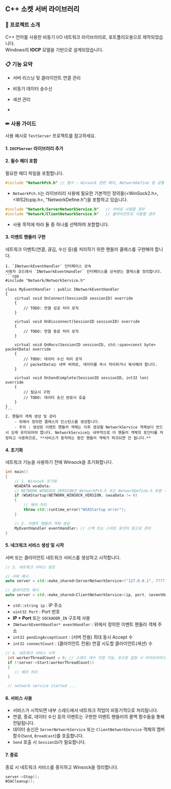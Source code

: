 ﻿
## C++ 소켓 서버 라이브러리


### 📌 프로젝트 소개

C++ 언어를 사용한 비동기 I/O 네트워크 라이브러리로, 포트폴리오용으로 제작되었습니다.   
Windows의 **IOCP** 모델을 기반으로 설계되었습니다.



### 📋 기능 요약
- 서버 리스닝 및 클라이언트 연결 관리
- 비동기 데이터 송수신
- 세션 관리


- 
### ✏ 사용 가이드

사용 예시로 `TestServer` 프로젝트를 참고하세요.

#### 1. `IOCPServer` 라이브러리 추가   

#### 2. 필수 헤더 포함   
필요한 헤더 파일을 포함합니다.   
```cpp
#include "NetworkPch.h" // 필수 : Winsock 관련 헤더, NetworkDefine 등 공통 정의 포함
```
- `NetworkPch.h`는 라이브러리 사용에 필요한 기본적인 정의들(<WinSock2.h>, <WS2tcpip.h>, "NetworkDefine.h")을 포함하고 있습니다.   

```cpp
#include "Network/ServerNetworkService.h"	// 서버로 사용할 경우
#include "Network/ClientNetworkService.h"	// 클라이언트로 사용할 경우
```
- 사용 목적에 따라 둘 중 하나를 선택하여 포함합니다.   

#### 3. 이벤트 핸들러 구현   
네트워크 이벤트(연결, 끊김, 수신 등)를 처리하기 위한 핸들러 클래스를 구현해야 합니다.   

	1. `INetworkEventHandler` 인터페이스 상속   
	사용자 코드에서 `INetworkEventHandler` 인터페이스를 상속받는 클래스를 정의합니다.   
	```cpp
	#include "Network/NetworkService.h"

	class MyEventHandler : public INetworkEventHandler
	{
		virtual void OnConnect(SessionID sessionID) override
		{
			// TODO: 연결 성공 처리 로직
		}

		virtual void OnDisconnect(SessionID sessionID) override
		{
			// TODO: 연결 종료 처리 로직
		}

		virtual void OnRecv(SessionID sessionID, std::span<const byte> packetData) override
		{
			// TODO: 데이터 수신 처리 로직
			// packetData는 내부 버퍼로, 데이터를 즉시 처리하거나 복사해야 합니다.
		}

		virtual void OnSendComplete(SessionID sessionID, int32 len) override
		{
			// 필요시 구현
			// TODO: 데이터 송신 완료시 호출
		}
	}
	```
	2. 핸들러 객체 생성 및 관리   
		- 위에서 정의한 클래스의 인스턴스를 생성합니다.   
		- 주의 : 생성된 이벤트 핸들러 객체는 이후 생성될 NetworkService 객체보다 반드시 오래 유지되어야 합니다. NetworkService는 내부적으로 이 핸들러 객체의 포인터를 저장하고 사용하므로, **서비스가 동작하는 동안 핸들러 객체가 파괴되면 안 됩니다.**

#### 4. 초기화   
네트워크 기능을 사용하기 전에 Winsock을 초기화합니다.   
```cpp
int main()
{
	// 1. Winsock 초기화
	WSADATA wsaData;
	// NETWORK_WINSOCK_VERSION은 NetworkPch.h 또는 NetworkDefine.h 포함 시 사용 가능
	if (WSAStartup(NETWORK_WINSOCK_VERSION, &wsaData != 0)
	{
		// 에러 처리
		throw std::runtime_error("WSAStartup error");
	}

	// 2. 이벤트 핸들러 객체 생성
	MyEventHandler eventHandler; // 스택 또는 스마트 포인터 등으로 관리
}
```

#### 5. 네크워크 서비스 생성 및 시작   
서버 또는 클라이언트 네트워크 서비스를 생성하고 시작합니다.
```cpp
// 3. 네트워크 서비스 생성

// 서버 예시
auto server = std::make_shared<ServerNetworkService>("127.0.0.1", 7777, &eventHandler, pendingAcceptCount);

// 클라이언트 예시
auto server = std::make_shared<ClientNetworkService>(ip, port, &eventHandler, connectCount);
```
- `std::string ip` : IP 주소
- `uint32 Port` : Port 번호
- **IP + Port** 또는 `SOCKADDR_IN` 구조체 사용
- `INetworkEventHandler* eventHandler` : 위에서 정의한 이벤트 핸들러 객체 주소
- `int32 pendingAcceptCount` : (서버 전용) 최대 동시 Accept 수
- `int32 connectCount` : (클라이언트 전용) 연결 시도할 클라이언트(세션) 수

```cpp
// 4. 네트워크 서비스 시작
 int workerThreadCount = 0; // 스레드 개수 지정 가능. 0으로 설정 시 라이브러리가 스레드 수 자동 결정
 if (!server->Start(workerThreadCount))
 {
	// 에러 처리
 }

 // network service started ...
```

#### 6. 서비스 사용   
- 서비스가 시작되면 내부 스레드에서 네트워크 작업이 비동기적으로 처리됩니다.
- 연결, 종료, 데이터 수신 등의 이벤트는 구현한 이벤트 핸들러의 콜백 함수들을 통해 전달됩니다.
- 데이터 송신은 `ServerNetworkService` 또는 `ClientNetworkService` 객체의 멤버 함수(`Send`, `Broadcast`)를 호출합니다. 
- `Send` 호출 시 `SessionID`가 필요합니다.

#### 7. 종료   
종료 시 네트워크 서비스를 중지하고 Winsock을 정리합니다.
```cpp
server->Stop();
WSACleanup();
```
